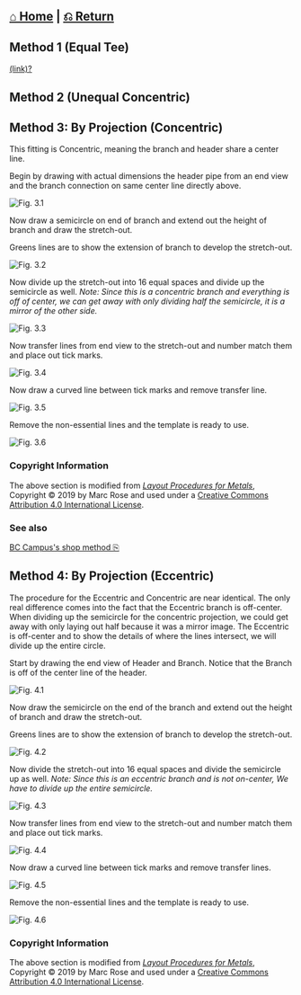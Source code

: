  [⌂ Home](../README.md) | [⎌ Return](Metal_Patterns.md)
 ----------
 
 ## Method 1 (Equal Tee)
 
 [(link)?](https://opentextbc.ca/patterndevelopment/chapter/equal-diameter-90-deg-tee/)
 
## Method 2 (Unequal Concentric)
## Method 3: By Projection (Concentric)

This fitting is Concentric, meaning the branch and header share a center line.

Begin by drawing with actual dimensions the header pipe from an end view and the branch connection on same center line directly above.

![Fig. 3.1](/Metal_Patterns/img/Tee/fig3.1.png)

Now draw a semicircle on end of branch and extend out the height of branch and draw the stretch-out.

Greens lines are to show the extension of branch to develop the stretch-out.

![Fig. 3.2](/Metal_Patterns/img/Tee/fig3.2.png)

Now divide up the stretch-out into 16 equal spaces and divide up the semicircle as well. *Note: Since this is a concentric branch and everything is off of center, we can get away with only dividing half the semicircle, it is a mirror of the other side.*

![Fig. 3.3](/Metal_Patterns/img/Tee/fig3.3.png)

Now transfer lines from end view to the stretch-out and number match them and place out tick marks.

![Fig. 3.4](/Metal_Patterns/img/Tee/fig3.4.png)

Now draw a curved line between tick marks and remove transfer line.

![Fig. 3.5](/Metal_Patterns/img/Tee/fig3.5.png)

Remove the non-essential lines and the template is ready to use.

![Fig. 3.6](/Metal_Patterns/img/Tee/fig3.6.png)

### Copyright Information
The above section is modified from [*Layout Procedures for Metals*](https://openoregon.pressbooks.pub/layoutformetals), Copyright © 2019 by Marc Rose and used under a [Creative Commons Attribution 4.0 International License](https://creativecommons.org/licenses/by/4.0/).

### See also
[BC Campus's shop method ⎘](https://opentextbc.ca/patterndevelopment/chapter/unequal-diameter-90-deg-tee/)

## Method 4: By Projection (Eccentric)

The procedure for the Eccentric and Concentric are near identical. The only real difference comes into the fact that the Eccentric branch is off-center. When dividing up the semicircle for the concentric projection, we could get away with only laying out half because it was a mirror image. The Eccentric is off-center and to show the details of where the lines intersect, we will divide up the entire circle.

Start by drawing the end view of Header and Branch. Notice that the Branch is off of the center line of the header.

![Fig. 4.1](/Metal_Patterns/img/Tee/fig4.1.png)

Now draw the semicircle on the end of the branch and extend out the height of branch and draw the stretch-out.

Greens lines are to show the extension of branch to develop the stretch-out.

![Fig. 4.2](/Metal_Patterns/img/Tee/fig4.2.png)

Now divide the stretch-out into 16 equal spaces and divide the semicircle up as well. *Note: Since this is an eccentric branch and is not on-center, We have to divide up the entire semicircle.*

![Fig. 4.3](/Metal_Patterns/img/Tee/fig4.3.png)

Now transfer lines from end view to the stretch-out and number match them and place out tick marks.

![Fig. 4.4](/Metal_Patterns/img/Tee/fig4.4.png)

Now draw a curved line between tick marks and remove transfer lines.

![Fig. 4.5](/Metal_Patterns/img/Tee/fig4.5.png)

Remove the non-essential lines and the template is ready to use.

![Fig. 4.6](/Metal_Patterns/img/Tee/fig4.6.png)

### Copyright Information
The above section is modified from [*Layout Procedures for Metals*](https://openoregon.pressbooks.pub/layoutformetals), Copyright © 2019 by Marc Rose and used under a [Creative Commons Attribution 4.0 International License](https://creativecommons.org/licenses/by/4.0/).